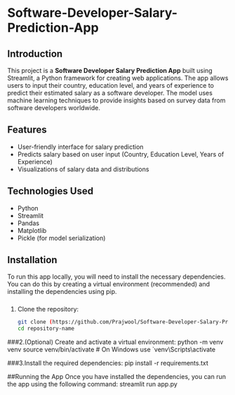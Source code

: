 # Software-Developer-Salary-Prediction-App

## Introduction
This project is a **Software Developer Salary Prediction App** built using Streamlit, a Python framework for creating web applications. The app allows users to input their country, education level, and years of experience to predict their estimated salary as a software developer. The model uses machine learning techniques to provide insights based on survey data from software developers worldwide.

## Features
- User-friendly interface for salary prediction
- Predicts salary based on user input (Country, Education Level, Years of Experience)
- Visualizations of salary data and distributions

## Technologies Used
- Python
- Streamlit
- Pandas
- Matplotlib
- Pickle (for model serialization)

## Installation
To run this app locally, you will need to install the necessary dependencies. You can do this by creating a virtual environment (recommended) and installing the dependencies using pip. 
###
1. Clone the repository:
   ```bash
   git clone (https://github.com/Prajwool/Software-Developer-Salary-Prediction-App)
   cd repository-name
###2.(Optional) Create and activate a virtual environment:
python -m venv venv
source venv/bin/activate  # On Windows use `venv\Scripts\activate

###3.Install the required dependencies:
pip install -r requirements.txt

##Running the App
Once you have installed the dependencies, you can run the app using the following command:
streamlit run app.py
